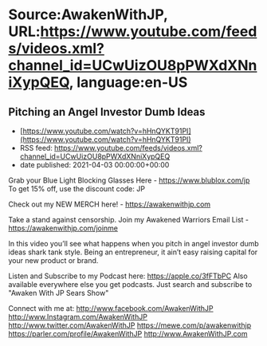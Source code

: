 # Source:AwakenWithJP, URL:https://www.youtube.com/feeds/videos.xml?channel_id=UCwUizOU8pPWXdXNniXypQEQ, language:en-US

## Pitching an Angel Investor Dumb Ideas
 - [https://www.youtube.com/watch?v=hHnQYKT91PI](https://www.youtube.com/watch?v=hHnQYKT91PI)
 - RSS feed: https://www.youtube.com/feeds/videos.xml?channel_id=UCwUizOU8pPWXdXNniXypQEQ
 - date published: 2021-04-03 00:00:00+00:00

Grab your Blue Light Blocking Glasses Here - https://www.blublox.com/jp
To get 15% off, use the discount code: JP

Check out my NEW MERCH here! - https://awakenwithjp.com

Take a stand against censorship. Join my Awakened Warriors Email List - https://awakenwithjp.com/joinme

In this video you’ll see what happens when you pitch in angel investor dumb ideas shark tank style. Being an entrepreneur, it ain’t easy raising capital for your new product or brand.

Listen and Subscribe to my Podcast here: 
https://apple.co/3fFTbPC
Also available everywhere else you get podcasts. Just search and subscribe to "Awaken With JP Sears Show"

Connect with me at: 
http://www.facebook.com/AwakenWithJP
http://www.Instagram.com/AwakenWithJP
http://www.twitter.com/AwakenWithJP
https://mewe.com/p/awakenwithjp
https://parler.com/profile/AwakenWithJP
http://www.AwakenWithJP.com

